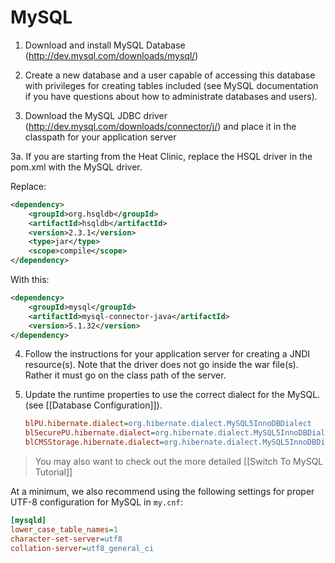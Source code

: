 # MySQL

1. Download and install MySQL Database (http://dev.mysql.com/downloads/mysql/)

2. Create a new database and a user capable of accessing this database with privileges for creating tables included (see MySQL documentation if you have questions about how to administrate databases and users).

3. Download the MySQL JDBC driver (http://dev.mysql.com/downloads/connector/j/) and place it in the classpath for your application server

3a. If you are starting from the Heat Clinic, replace the HSQL driver in the pom.xml with the MySQL driver.

Replace:

```xml
<dependency>
    <groupId>org.hsqldb</groupId>
    <artifactId>hsqldb</artifactId>
    <version>2.3.1</version>
    <type>jar</type>
    <scope>compile</scope>
</dependency>
```

With this:

```xml
<dependency>
    <groupId>mysql</groupId>
    <artifactId>mysql-connector-java</artifactId>
    <version>5.1.32</version>
</dependency>
```

4. Follow the instructions for your application server for creating a JNDI resource(s). Note that the driver does not go inside the war file(s). Rather it must go on the class path of the server.

6. Update the runtime properties to use the correct dialect for the MySQL. (see [[Database Configuration]]).

    ```ini
    blPU.hibernate.dialect=org.hibernate.dialect.MySQL5InnoDBDialect
    blSecurePU.hibernate.dialect=org.hibernate.dialect.MySQL5InnoDBDialect
    blCMSStorage.hibernate.dialect=org.hibernate.dialect.MySQL5InnoDBDialect
    ```

> You may also want to check out the more detailed [[Switch To MySQL Tutorial]]

At a minimum, we also recommend using the following settings for proper UTF-8 configuration for MySQL in `my.cnf`:

```ini
[mysqld]
lower_case_table_names=1
character-set-server=utf8
collation-server=utf8_general_ci
```
